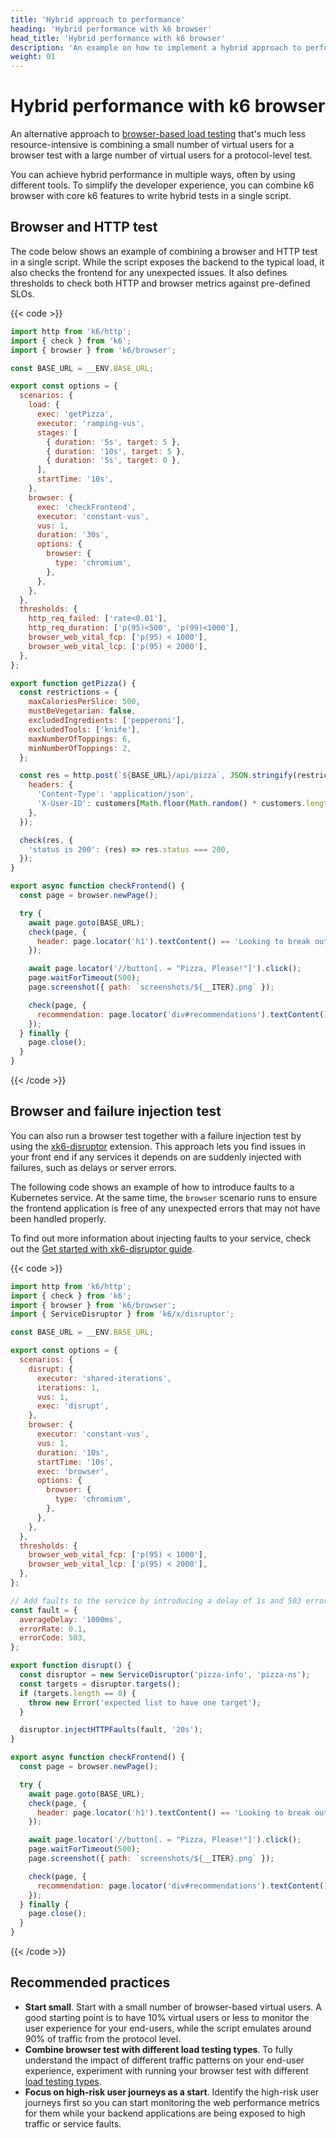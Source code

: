 ```yaml
---
title: 'Hybrid approach to performance'
heading: 'Hybrid performance with k6 browser'
head_title: 'Hybrid performance with k6 browser'
description: 'An example on how to implement a hybrid approach to performance with k6 browser'
weight: 01
---
```


# Hybrid performance with k6 browser

An alternative approach to [browser-based load testing](https://grafana.com/docs/k6/<K6_VERSION>/testing-guides/load-testing-websites/#browser-based-load-testing) that's much less resource-intensive is combining a small number of virtual users for a browser test with a large number of virtual users for a protocol-level test.

You can achieve hybrid performance in multiple ways, often by using different tools. To simplify the developer experience, you can combine k6 browser with core k6 features to write hybrid tests in a single script.

## Browser and HTTP test

The code below shows an example of combining a browser and HTTP test in a single script. While the script exposes the backend to the typical load, it also checks the frontend for any unexpected issues. It also defines thresholds to check both HTTP and browser metrics against pre-defined SLOs.

{{< code >}}

<!-- eslint-disable no-undef  -->

```javascript
import http from 'k6/http';
import { check } from 'k6';
import { browser } from 'k6/browser';

const BASE_URL = __ENV.BASE_URL;

export const options = {
  scenarios: {
    load: {
      exec: 'getPizza',
      executor: 'ramping-vus',
      stages: [
        { duration: '5s', target: 5 },
        { duration: '10s', target: 5 },
        { duration: '5s', target: 0 },
      ],
      startTime: '10s',
    },
    browser: {
      exec: 'checkFrontend',
      executor: 'constant-vus',
      vus: 1,
      duration: '30s',
      options: {
        browser: {
          type: 'chromium',
        },
      },
    },
  },
  thresholds: {
    http_req_failed: ['rate<0.01'],
    http_req_duration: ['p(95)<500', 'p(99)<1000'],
    browser_web_vital_fcp: ['p(95) < 1000'],
    browser_web_vital_lcp: ['p(95) < 2000'],
  },
};

export function getPizza() {
  const restrictions = {
    maxCaloriesPerSlice: 500,
    mustBeVegetarian: false,
    excludedIngredients: ['pepperoni'],
    excludedTools: ['knife'],
    maxNumberOfToppings: 6,
    minNumberOfToppings: 2,
  };

  const res = http.post(`${BASE_URL}/api/pizza`, JSON.stringify(restrictions), {
    headers: {
      'Content-Type': 'application/json',
      'X-User-ID': customers[Math.floor(Math.random() * customers.length)],
    },
  });

  check(res, {
    'status is 200': (res) => res.status === 200,
  });
}

export async function checkFrontend() {
  const page = browser.newPage();

  try {
    await page.goto(BASE_URL);
    check(page, {
      header: page.locator('h1').textContent() == 'Looking to break out of your pizza routine?',
    });

    await page.locator('//button[. = "Pizza, Please!"]').click();
    page.waitForTimeout(500);
    page.screenshot({ path: `screenshots/${__ITER}.png` });

    check(page, {
      recommendation: page.locator('div#recommendations').textContent() != '',
    });
  } finally {
    page.close();
  }
}
```

<!-- eslint-enable no-undef  -->

{{< /code >}}

## Browser and failure injection test

You can also run a browser test together with a failure injection test by using the [xk6-disruptor](https://github.com/grafana/xk6-disruptor) extension. This approach lets you find issues in your front end if any services it depends on are suddenly injected with failures, such as delays or server errors.

The following code shows an example of how to introduce faults to a Kubernetes service. At the same time, the `browser` scenario runs to ensure the frontend application is free of any unexpected errors that may not have been handled properly.

To find out more information about injecting faults to your service, check out the [Get started with xk6-disruptor guide](https://grafana.com/docs/k6/<K6_VERSION>/testing-guides/injecting-faults-with-xk6-disruptor/xk6-disruptor/).

{{< code >}}

```javascript
import http from 'k6/http';
import { check } from 'k6';
import { browser } from 'k6/browser';
import { ServiceDisruptor } from 'k6/x/disruptor';

const BASE_URL = __ENV.BASE_URL;

export const options = {
  scenarios: {
    disrupt: {
      executor: 'shared-iterations',
      iterations: 1,
      vus: 1,
      exec: 'disrupt',
    },
    browser: {
      executor: 'constant-vus',
      vus: 1,
      duration: '10s',
      startTime: '10s',
      exec: 'browser',
      options: {
        browser: {
          type: 'chromium',
        },
      },
    },
  },
  thresholds: {
    browser_web_vital_fcp: ['p(95) < 1000'],
    browser_web_vital_lcp: ['p(95) < 2000'],
  },
};

// Add faults to the service by introducing a delay of 1s and 503 errors to 10% of the requests.
const fault = {
  averageDelay: '1000ms',
  errorRate: 0.1,
  errorCode: 503,
};

export function disrupt() {
  const disruptor = new ServiceDisruptor('pizza-info', 'pizza-ns');
  const targets = disruptor.targets();
  if (targets.length == 0) {
    throw new Error('expected list to have one target');
  }

  disruptor.injectHTTPFaults(fault, '20s');
}

export async function checkFrontend() {
  const page = browser.newPage();

  try {
    await page.goto(BASE_URL);
    check(page, {
      header: page.locator('h1').textContent() == 'Looking to break out of your pizza routine?',
    });

    await page.locator('//button[. = "Pizza, Please!"]').click();
    page.waitForTimeout(500);
    page.screenshot({ path: `screenshots/${__ITER}.png` });

    check(page, {
      recommendation: page.locator('div#recommendations').textContent() != '',
    });
  } finally {
    page.close();
  }
}
```

{{< /code >}}

## Recommended practices

- **Start small**. Start with a small number of browser-based virtual users. A good starting point is to have 10% virtual users or less to monitor the user experience for your end-users, while the script emulates around 90% of traffic from the protocol level.
- **Combine browser test with different load testing types**. To fully understand the impact of different traffic patterns on your end-user experience, experiment with running your browser test with different [load testing types](https://grafana.com/docs/k6/<K6_VERSION>/testing-guides/test-types/).
- **Focus on high-risk user journeys as a start**. Identify the high-risk user journeys first so you can start monitoring the web performance metrics for them while your backend applications are being exposed to high traffic or service faults.
